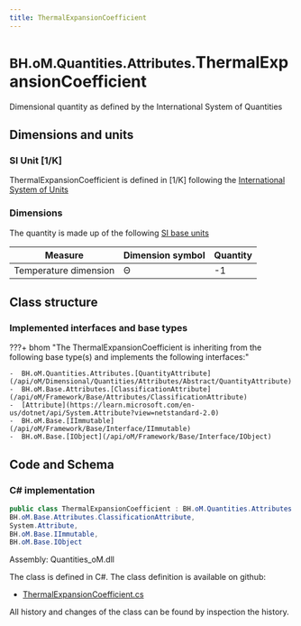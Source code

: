 ```yaml
---
title: ThermalExpansionCoefficient
---
```


# <small>BH.oM.Quantities.Attributes.</small>**ThermalExpansionCoefficient**

Dimensional quantity as defined by the International System of Quantities

## Dimensions and units

### SI Unit [1/K]

ThermalExpansionCoefficient is defined in [1/K] following the [International System of Units](https://en.wikipedia.org/wiki/International_System_of_Units) 

### Dimensions

The quantity is made up of the following [SI base units](https://en.wikipedia.org/wiki/SI_base_unit)

| Measure        | Dimension symbol | Quantity |
|------------------|--------|----------|
| Temperature dimension |  Θ  |-1  |

## Class structure

### Implemented interfaces and base types

???+ bhom "The ThermalExpansionCoefficient is inheriting from the following base type(s) and implements the following interfaces:"

    -  BH.oM.Quantities.Attributes.[QuantityAttribute](/api/oM/Dimensional/Quantities/Attributes/Abstract/QuantityAttribute)
    -  BH.oM.Base.Attributes.[ClassificationAttribute](/api/oM/Framework/Base/Attributes/ClassificationAttribute)
    -  [Attribute](https://learn.microsoft.com/en-us/dotnet/api/System.Attribute?view=netstandard-2.0)
    -  BH.oM.Base.[IImmutable](/api/oM/Framework/Base/Interface/IImmutable)
    -  BH.oM.Base.[IObject](/api/oM/Framework/Base/Interface/IObject)




## Code and Schema

### C# implementation

``` C# title="C#"
public class ThermalExpansionCoefficient : BH.oM.Quantities.Attributes.QuantityAttribute,
BH.oM.Base.Attributes.ClassificationAttribute,
System.Attribute,
BH.oM.Base.IImmutable,
BH.oM.Base.IObject
```

Assembly: Quantities_oM.dll

The class is defined in C#. The class definition is available on github:

- [ThermalExpansionCoefficient.cs](https://github.com/BHoM/BHoM/blob/develop/Quantities_oM/Attributes\ThermalExpansionCoefficient.cs)

All history and changes of the class can be found by inspection the history.
